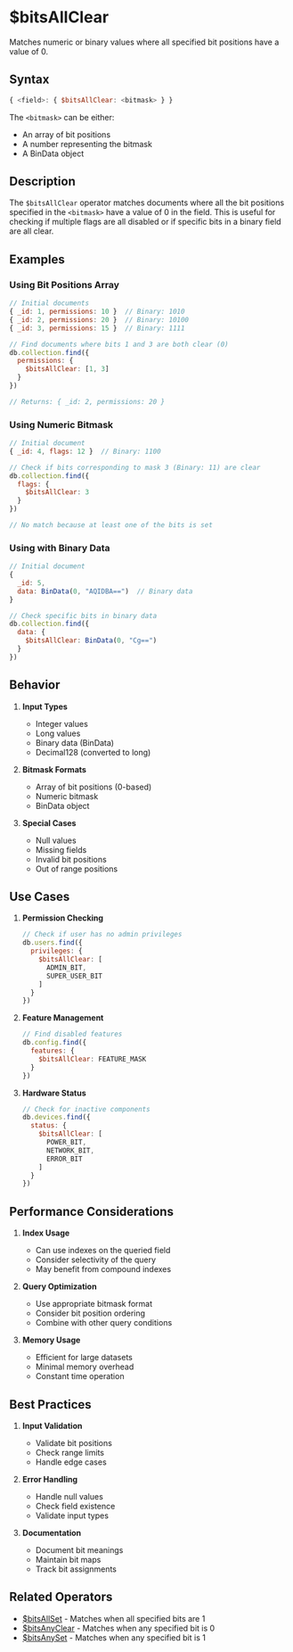 # $bitsAllClear

Matches numeric or binary values where all specified bit positions have a value of 0.

## Syntax

```javascript
{ <field>: { $bitsAllClear: <bitmask> } }
```

The `<bitmask>` can be either:
- An array of bit positions
- A number representing the bitmask
- A BinData object

## Description

The `$bitsAllClear` operator matches documents where all the bit positions specified in the `<bitmask>` have a value of 0 in the field. This is useful for checking if multiple flags are all disabled or if specific bits in a binary field are all clear.

## Examples

### Using Bit Positions Array

```javascript
// Initial documents
{ _id: 1, permissions: 10 }  // Binary: 1010
{ _id: 2, permissions: 20 }  // Binary: 10100
{ _id: 3, permissions: 15 }  // Binary: 1111

// Find documents where bits 1 and 3 are both clear (0)
db.collection.find({
  permissions: {
    $bitsAllClear: [1, 3]
  }
})

// Returns: { _id: 2, permissions: 20 }
```

### Using Numeric Bitmask

```javascript
// Initial document
{ _id: 4, flags: 12 }  // Binary: 1100

// Check if bits corresponding to mask 3 (Binary: 11) are clear
db.collection.find({
  flags: {
    $bitsAllClear: 3
  }
})

// No match because at least one of the bits is set
```

### Using with Binary Data

```javascript
// Initial document
{
  _id: 5,
  data: BinData(0, "AQIDBA==")  // Binary data
}

// Check specific bits in binary data
db.collection.find({
  data: {
    $bitsAllClear: BinData(0, "Cg==")
  }
})
```

## Behavior

1. **Input Types**
   - Integer values
   - Long values
   - Binary data (BinData)
   - Decimal128 (converted to long)

2. **Bitmask Formats**
   - Array of bit positions (0-based)
   - Numeric bitmask
   - BinData object

3. **Special Cases**
   - Null values
   - Missing fields
   - Invalid bit positions
   - Out of range positions

## Use Cases

1. **Permission Checking**
   ```javascript
   // Check if user has no admin privileges
   db.users.find({
     privileges: {
       $bitsAllClear: [
         ADMIN_BIT,
         SUPER_USER_BIT
       ]
     }
   })
   ```

2. **Feature Management**
   ```javascript
   // Find disabled features
   db.config.find({
     features: {
       $bitsAllClear: FEATURE_MASK
     }
   })
   ```

3. **Hardware Status**
   ```javascript
   // Check for inactive components
   db.devices.find({
     status: {
       $bitsAllClear: [
         POWER_BIT,
         NETWORK_BIT,
         ERROR_BIT
       ]
     }
   })
   ```

## Performance Considerations

1. **Index Usage**
   - Can use indexes on the queried field
   - Consider selectivity of the query
   - May benefit from compound indexes

2. **Query Optimization**
   - Use appropriate bitmask format
   - Consider bit position ordering
   - Combine with other query conditions

3. **Memory Usage**
   - Efficient for large datasets
   - Minimal memory overhead
   - Constant time operation

## Best Practices

1. **Input Validation**
   - Validate bit positions
   - Check range limits
   - Handle edge cases

2. **Error Handling**
   - Handle null values
   - Check field existence
   - Validate input types

3. **Documentation**
   - Document bit meanings
   - Maintain bit maps
   - Track bit assignments

## Related Operators

- [$bitsAllSet](bitsallset.md) - Matches when all specified bits are 1
- [$bitsAnyClear](bitsanyclear.md) - Matches when any specified bit is 0
- [$bitsAnySet](bitsanyset.md) - Matches when any specified bit is 1 